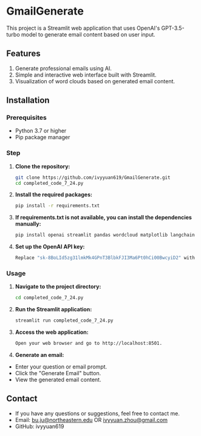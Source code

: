 # GmailGenerate

This project is a Streamlit web application that uses OpenAI's GPT-3.5-turbo model to generate email content based on user input.

## Features
1. Generate professional emails using AI.
2. Simple and interactive web interface built with Streamlit.
3. Visualization of word clouds based on generated email content.

## Installation
### Prerequisites

- Python 3.7 or higher
- Pip package manager
  
### Step
1. **Clone the repository:**

   ```sh
   git clone https://github.com/ivyyuan619/GmailGenerate.git
   cd completed_code_7_24.py

2. **Install the required packages:**
   ```sh
   pip install -r requirements.txt

3. **If requirements.txt is not available, you can install the dependencies manually:**
   ```sh
   pip install openai streamlit pandas wordcloud matplotlib langchain langchain_community

4. **Set up the OpenAI API key:**
   ```sh
   Replace "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" with your actual OpenAI API key in the script.

### Usage
1. **Navigate to the project directory:**
   ```sh
   cd completed_code_7_24.py
2. **Run the Streamlit application:**
   ```sh
   streamlit run completed_code_7_24.py
3. **Access the web application:**
   ```sh
   Open your web browser and go to http://localhost:8501.
4. **Generate an email:**
- Enter your question or email prompt.
- Click the "Generate Email" button.
- View the generated email content.

## Contact
- If you have any questions or suggestions, feel free to contact me.
- Email: bu.ju@northeastern.edu OR ivyyuan.zhou@gmail.com
- GitHub: ivyyuan619



